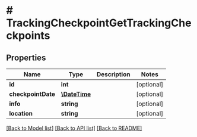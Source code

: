 # # TrackingCheckpointGetTrackingCheckpoints

## Properties

Name | Type | Description | Notes
------------ | ------------- | ------------- | -------------
**id** | **int** |  | [optional] 
**checkpointDate** | [**\DateTime**](\DateTime.md) |  | [optional] 
**info** | **string** |  | [optional] 
**location** | **string** |  | [optional] 

[[Back to Model list]](../../README.md#documentation-for-models) [[Back to API list]](../../README.md#documentation-for-api-endpoints) [[Back to README]](../../README.md)


